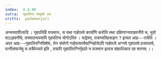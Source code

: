 ```yaml
---
index:  4.4.90
sutra:  गृहपतिना संयुक्ते ञ्यः
vritti:  padamanjari
---
```


अन्यस्यापीत्यादि । गृहपतिर्हि यजमानः, स यथा गार्हपत्ये कार्याणि करोति तथा दक्षिणाग्नावाहवनीये च, भूयो वाऽऽहवनीये; तस्मादन्यस्यापि गृहपतिना योगोऽस्ति । यद्येवम्, तत्राप्यतिप्रसङ्गः ? इत्यत आह---तत्रेति । अपर आह---गृहपतिरग्निविशेषः, तेन संयोगो गार्हपत्यस्यैवाग्निहोत्रेऽपि गार्हपत्ये अग्नये गृहपतये प्रजापतये, पत्नीसंयाजेषु च तत्रैवेज्यते इति , तत्रापि गृहपतिरग्निर्गृह्यते न यजमान इत्यत्र संज्ञाधिकार एव शरणम् ।।
